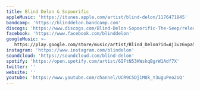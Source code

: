 ```yaml
---
title: Blind Delon & Sopoorific
appleMusic: 'https://itunes.apple.com/artist/blind-delon/1176471845'
bandcamp: 'https://blinddelon.bandcamp.com'
discogs: 'https://www.discogs.com/Blind-Delon-Sopoorific-The-Seep/release/14004811'
facebook: 'https://www.facebook.com/blinddelon'
googleMusic: >-
   https://play.google.com/store/music/artist/Blind_Delon?id=Aj3uz6vpa5c5rqd5givp3enfxrm
instagram: 'https://www.instagram.com/blindelon'
soundcloud: 'https://soundcloud.com/blind-delon'
spotify: 'https://open.spotify.com/artist/6IFtN53KWskqBgrW1Adf7X'
twitter: ''
website: ''
youtube: 'https://www.youtube.com/channel/UCR9C5DjiM8k_Y3uguPeo2UQ'
---
```

